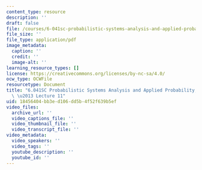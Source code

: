 ```yaml
---
content_type: resource
description: ''
draft: false
file: /courses/6-041sc-probabilistic-systems-analysis-and-applied-probability-fall-2013/18456404bb3ed106dd5b4f52f639b5ef_MIT6_041SCF13_lec11_300k.mp4.pdf
file_size: ''
file_type: application/pdf
image_metadata:
  caption: ''
  credit: ''
  image-alt: ''
learning_resource_types: []
license: https://creativecommons.org/licenses/by-nc-sa/4.0/
ocw_type: OCWFile
resourcetype: Document
title: "6.041SC Probabilistic Systems Analysis and Applied Probability, Fall 2013Transcript\
  \ \u2013 Lecture 11"
uid: 18456404-bb3e-d106-dd5b-4f52f639b5ef
video_files:
  archive_url: ''
  video_captions_file: ''
  video_thumbnail_file: ''
  video_transcript_file: ''
video_metadata:
  video_speakers: ''
  video_tags: ''
  youtube_description: ''
  youtube_id: ''
---
```

